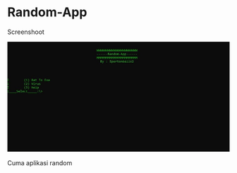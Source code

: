 # Random-App

Screenshoot

![image alt](https://github.com/iqbalekositi/Random-App/blob/9fbda7108a91b6996fbf2fe01d46d782c500a311/Screenshoot.jpg)

Cuma aplikasi random
